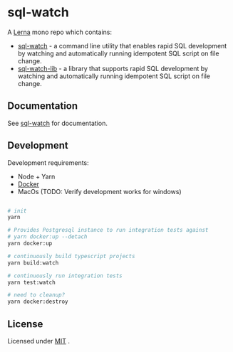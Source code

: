 # sql-watch

A [Lerna](https://lerna.js.org/) mono repo which contains:

* [sql-watch](./packages/sql-watch/README.md) - a command line utility that enables rapid SQL development by watching and automatically running idempotent SQL script on file change.
* [sql-watch-lib](./packages/sql-watch-lib/README.md) - a library that supports rapid SQL development by watching and automatically running idempotent SQL script on file change.

## Documentation

See [sql-watch](./packages/sql-watch/README.md) for documentation.

## Development

Development requirements:

* Node + Yarn
* [Docker](https://www.docker.com/)
* MacOs (TODO: Verify development works for windows)

```bash

# init
yarn

# Provides Postgresql instance to run integration tests against
# yarn docker:up --detach
yarn docker:up

# continuously build typescript projects
yarn build:watch

# continuously run integration tests
yarn test:watch

# need to cleanup?
yarn docker:destroy
```

## License

Licensed under [MIT](./LICENSE.md) .

